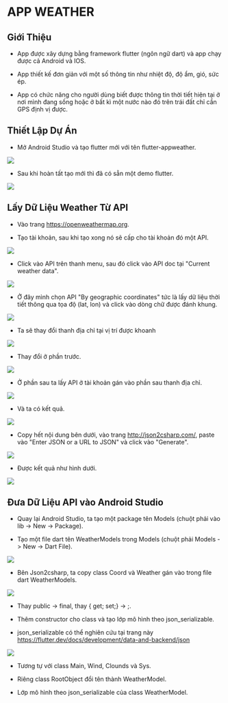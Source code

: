 # APP WEATHER

## Giới Thiệu

* App được xây dựng bằng framework flutter (ngôn ngữ dart) và app chạy được cả Android và IOS.

* App thiết kế đơn giản với một số thông tin như nhiệt độ, độ ẩm, gió, sức ép.

* App có chức năng cho người dùng biết được thông tin thời tiết hiện tại ở nơi mình đang sống hoặc ở bất kì một nước nào đó trên trái đất chỉ cần GPS định vị được.

## Thiết Lập Dự Án

* Mở Android Studio và tạo flutter mới với tên flutter-appweather.

<img src= "Images/img-weather1.jpg" />

* Sau khi hoàn tất tạo mới thì đã có sẵn một demo flutter.

<img src= "Images/img-weather2.jpg" />

## Lấy Dữ Liệu Weather Từ API

* Vào trang https://openweathermap.org.

* Tạo tài khoản, sau khi tạo xong nó sẽ cấp cho tài khoản đó một API.

<img src= "Images/img-weather3.jpg" />

* Click vào API trên thanh menu, sau đó click vào API doc tại "Current weather data".

<img src= "Images/img-weather4.jpg" />

* Ở đây mình chọn API "By geographic coordinates" tức là lấy dữ liệu thời tiết thông qua tọa độ (lat, lon) và click vào dòng chữ được đánh khung.

<img src= "Images/img-weather5.jpg" />

* Ta sẽ thay đổi thanh địa chỉ tại vị trí được khoanh

<img src= "Images/img-weather6.jpg" />

* Thay đổi ở phần trước.

<img src= "Images/img-weather7.jpg" />

* Ở phần sau ta lấy API ở tài khoản gán vào phần sau thanh địa chỉ.

<img src= "Images/img-weather8.jpg" />

* Và ta có kết quả.

<img src= "Images/img-weather9.jpg" />

* Copy hết nội dung bên dưới, vào trang http://json2csharp.com/, paste vào "Enter JSON or a URL to JSON" và click vào "Generate".

<img src= "Images/img-weather10.jpg" />

* Được kết quả như hình dưới.

<img src= "Images/img-weather11.jpg" />

## Đưa Dữ Liệu API vào Android Studio

* Quay lại Android Studio, ta tạo một package tên Models (chuột phải vào lib -> New -> Package).

* Tạo một file dart tên WeatherModels trong Models (chuột phải Models -> New -> Dart File).

<img src= "Images/img-weather12.jpg" />

* Bên Json2csharp, ta copy class Coord và Weather gán vào trong file dart WeatherModels.

<img src= "Images/img-weather13.jpg" />

* Thay public -> final, thay { get; set;} -> ;.

* Thêm constructor cho class và tạo lớp mô hình theo json_serializable.

* json_serializable có thể nghiên cứu tại trang này https://flutter.dev/docs/development/data-and-backend/json

<img src= "Images/img-weather14.jpg" />

* Tương tự với class Main, Wind, Clounds và Sys.

* Riêng class RootObject đổi tên thành WeatherModel.

* Lớp mô hình theo json_serializable của class WeatherModel.





